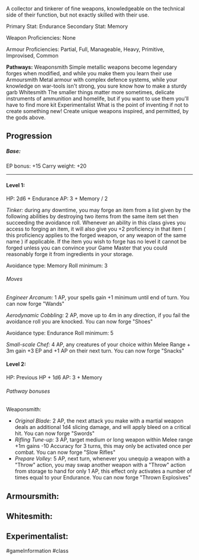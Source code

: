 A collector and tinkerer of fine weapons, knowledgeable on the technical side of their function, but not exactly skilled with their use.

Primary Stat: Endurance
Secondary Stat: Memory

Weapon Proficiencies: None

Armour Proficiencies: Partial, Full, Manageable, Heavy, Primitive, Improvised, Common

**Pathways:**
Weaponsmith
	Simple metallic weapons become legendary forges when modified, and while you make them you learn their use
Armoursmith
	Metal armour with complex defence systems, while your knowledge on war-tools isn't strong, you sure know how to make a sturdy garb
Whitesmith
	The smaller things matter more sometimes, delicate instruments of ammunition and homelife, but if you want to use them you'll have to find more kit
Experimentalist
	What is the point of inventing if not to create something new! Create unique weapons inspired, and permitted, by the gods above.

## Progression

##### Base:
EP bonus: +15
Carry weight: +20

---
#### Level 1:

HP: 2d6 + Endurance
AP: 3 + Memory / 2

*Tinker:* during any downtime, you may forge an item from a list given by the following abilities by destroying two items from the same item set then succeeding the avoidance roll. Whenever an ability in this class gives you access to forging an item, it will also give you +2 proficiency in that item ( this proficiency applies to the forged weapon, or any weapon of the same name ) if applicable. If the item you wish to forge has no level it cannot be forged unless you can convince your Game Master that you could reasonably forge it from ingredients in your storage.

Avoidance type: Memory
Roll minimum: 3
###### Moves
*Engineer Arcanum:* 1 AP, your spells gain +1 minimum until end of turn. You can now forge "Wands"

*Aerodynamic Cobbling:* 2 AP, move up to 4m in any direction, if you fail the avoidance roll you are knocked. You can now forge "Shoes"

Avoidance type: Endurance
Roll minimum: 5

*Small-scale Chef:* 4 AP, any creatures of your choice within Melee Range + 3m gain +3 EP and +1 AP on their next turn. You can now forge "Snacks"

#### Level 2:

HP: Previous HP + 1d6
AP: 3 + Memory

###### Pathway bonuses

Weaponsmith: 
- *Original Blade:* 2 AP, the next attack you make with a martial weapon deals an additional 1d4 slicing damage, and will apply bleed on a critical hit. You can now forge "Swords"
- *Rifling Tune-up:* 3 AP, target medium or long weapon within Melee range +1m gains -10 Accuracy for 3 turns, this may only be activated once per combat. You can now forge "Slow Rifles"
- *Prepare Volley:* 5 AP, next turn, whenever you unequip a weapon with a "Throw" action, you may swap another weapon with a "Throw" action from storage to hand for only 1 AP, this effect only activates a number of times equal to your Endurance. You can now forge "Thrown Explosives"

Armoursmith:
- 

Whitesmith:
- 

Experimentalist:
- 

#gameInformation #class